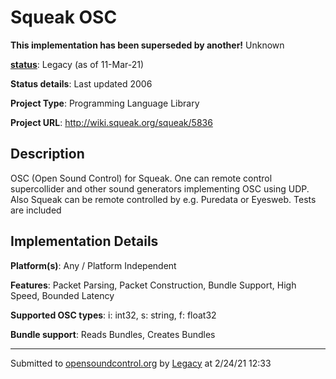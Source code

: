 # Squeak OSC

**This implementation has been superseded by another!**
Unknown

**[status](https://ccrma.stanford.edu/~matt/OSC/implementation-status.html)**: Legacy (as of 11-Mar-21)

**Status details**: 
Last updated 2006

**Project Type**: Programming Language Library

**Project URL**: <http://wiki.squeak.org/squeak/5836>

## Description

OSC (Open Sound Control) for Squeak. One can remote control supercollider and other sound generators implementing OSC using UDP. Also Squeak can be remote controlled by e.g. Puredata or Eyesweb. Tests are included

## Implementation Details

**Platform(s)**: Any / Platform Independent

**Features**: Packet Parsing, Packet Construction, Bundle Support, High Speed, Bounded Latency

**Supported OSC types**: i: int32, s: string, f: float32

**Bundle support**: Reads Bundles, Creates Bundles

---
Submitted to [opensoundcontrol.org](https://opensoundcontrol.org) by [Legacy](https://web.archive.org) at 2/24/21 12:33
